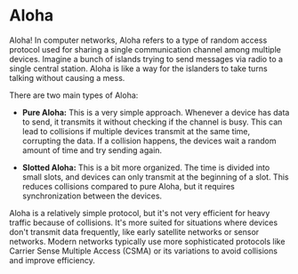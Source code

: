 # Aloha
Aloha! In computer networks, Aloha refers to a type of random access protocol used for sharing a single communication channel among multiple devices. Imagine a bunch of islands trying to send messages via radio to a single central station. Aloha is like a way for the islanders to take turns talking without causing a mess.

There are two main types of Aloha:

- **Pure Aloha:** This is a very simple approach. Whenever a device has data to send, it transmits it without checking if the channel is busy. This can lead to collisions if multiple devices transmit at the same time, corrupting the data. If a collision happens, the devices wait a random amount of time and try sending again.
    
- **Slotted Aloha:** This is a bit more organized. The time is divided into small slots, and devices can only transmit at the beginning of a slot. This reduces collisions compared to pure Aloha, but it requires synchronization between the devices.
    

Aloha is a relatively simple protocol, but it's not very efficient for heavy traffic because of collisions. It's more suited for situations where devices don't transmit data frequently, like early satellite networks or sensor networks. Modern networks typically use more sophisticated protocols like Carrier Sense Multiple Access (CSMA) or its variations to avoid collisions and improve efficiency.
